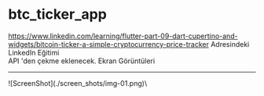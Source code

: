 # btc_ticker_app

https://www.linkedin.com/learning/flutter-part-09-dart-cupertino-and-widgets/bitcoin-ticker-a-simple-cryptocurrency-price-tracker
Adresindeki LinkedIn Eğitimi <BR>
API 'den çekme eklenecek.
Ekran Görüntüleri
<HR>
![ScreenShot](./screen_shots/img-01.png)\
